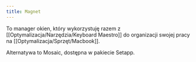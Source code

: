 ```yaml
---
title: Magnet
---
```


To manager okien, który wykorzystuję razem z [[Optymalizacja/Narzędzia/Keyboard Maestro]] do organizacji swojej pracy na [[Optymalizacja/Sprzęt/Macbook]]. 

Alternatywa to Mosaic, dostępna w pakiecie Setapp.
